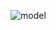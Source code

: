 ![model](https://user-images.githubusercontent.com/89334105/191593484-7d176ad0-9a5d-4df8-80ef-3d9a2b33cda5.png)
